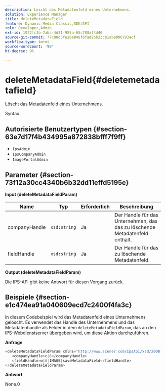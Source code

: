 ```yaml
---
description: Löscht das Metadatenfeld eines Unternehmens.
solution: Experience Manager
title: deleteMetadataField
feature: Dynamic Media Classic,SDK/API
role: Developer,Admin
exl-id: 1922fc1b-2abc-4d31-985a-65c788af4d46
source-git-commit: 77c88d5fe20e048f6fad2bb23cb1abe090793acf
workflow-type: tm+mt
source-wordcount: '98'
ht-degree: 9%

---
```


# deleteMetadataField{#deletemetadatafield}

Löscht das Metadatenfeld eines Unternehmens.

Syntax

## Autorisierte Benutzertypen {#section-63e7d17f4b434995a872838bfff7f9ff}

* `IpsAdmin`
* `IpsCompanyAdmin`
* `ImagePortalAdmin`

## Parameter {#section-73f12a30cc4340b6b32dd11effd5195e}

**Input (deleteMetadataFieldParam)**

| Name | Typ | Erforderlich | Beschreibung |
|---|---|---|---|
| companyHandle | `xsd:string` | Ja | Der Handle für das Unternehmen, das das zu löschende Metadatenfeld enthält. |
| fieldHandle | `xsd:string` | Ja | Der Handle für das zu löschende Metadatenfeld. |

**Output (deleteMetadataFieldParam)**

Die IPS-API gibt keine Antwort für diesen Vorgang zurück.

## Beispiele {#section-e1c474ea91a040609ecd7c2400f4fa3c}

In diesem Codebeispiel wird das Metadatenfeld eines Unternehmens gelöscht. Es verwendet das Handle des Unternehmens und das Metadatenhandle als Felder in dem `deleteMetadataFieldParam`, das an den IPS-Webdienstserver übergeben wird, um diese Aktion durchzuführen.

**Anfrage**

```java
<deleteMetadataFieldParam xmlns="http://www.scene7.com/IpsApi/xsd/2008-01-15">
   <companyHandle>c|6</companyHandle>
   <fieldHandle>m|6|IMAGE|saveMetadataField</fieldHandle>
</deleteMetadataFieldParam>
```

**Antwort**

None.0
